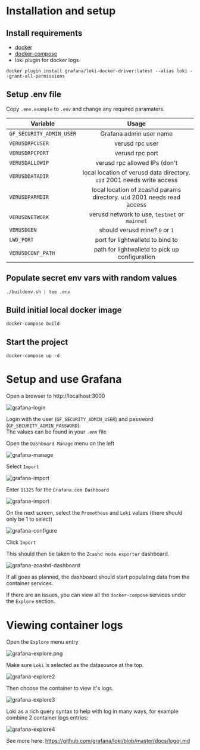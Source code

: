 # Installation and setup

## Install requirements
- [docker](https://docs.docker.com/install/)  
- [docker-compose](https://docs.docker.com/compose/install/)
- loki plugin for docker logs
```
docker plugin install grafana/loki-docker-driver:latest --alias loki --grant-all-permissions
```

## Setup .env file

Copy `.env.example` to `.env` and change any required paramaters.

| Variable        | Usage           | 
| ------------- |:-------------:|
|   `GF_SECURITY_ADMIN_USER`   |    Grafana admin user name   |
|   `VERUSDRPCUSER`   |    verusd rpc user   |
|   `VERUSDRPCPORT`   |    verusd rpc port   |
|`VERUSDALLOWIP`| verusd rpc allowed IPs (don't |change unless you know what you're doing)|
|`VERUSDDATADIR`| local location of verusd data directory. `uid` 2001 needs write access|
|`VERUSDPARMDIR`| local location of zcashd params directory. `uid` 2001 needs read access|
|`VERUSDNETWORK`| verusd network to use, `testnet` or `mainnet`|
|`VERUSDGEN`| should verusd mine? `0` or `1`
|`LWD_PORT`| port for lightwalletd to bind to|
|`VERUSDCONF_PATH`| path for lightwalletd to pick up configuration|


## Populate secret env vars with random values

```
./buildenv.sh | tee .env
```

## Build initial local docker image

`docker-compose build`

## Start the project

```
docker-compose up -d
```

# Setup and use Grafana

Open a browser to http://localhost:3000

![grafana-login](./images/grafana-login.png)


Login with the user (`GF_SECURITY_ADMIN_USER`) and password (`GF_SECURITY_ADMIN_PASSWORD`).  
The values can be found in your `.env` file

Open the `Dashboard Manage` menu on the left

 ![grafana-manage](./images/grafana-manage.png)

Select `Import`

![grafana-import](./images/grafana-import-1.png)

Enter `11325` for the `Grafana.com Dashboard`

![grafana-import](./images/grafana-import-2.png)

On the next screen, select the `Prometheus` and `Loki` values (there should only be 1 to select)

![grafana-configure](./images/grafana-configure.png)

Click `Import`


This should then be taken to the `Zcashd node exporter` dashboard.

![grafana-zcashd-dashboard](./images/grafana-zcashd-dashboard.png)

If all goes as planned, the dashboard should start populating data from the container services.

If there are an issues, you can view all the `docker-compose` services under the `Explore` section.

# Viewing container logs

Open the `Explore` menu entry

![grafana-explore.png](./images/grafana-explore.png)

Make sure `Loki` is selected as the datasource at the top.

![grafana-explore2](./images/grafana-explore-2.png)

Then choose the container to view it's logs.

![grafana-explore3](./images/grafana-explore-3.png)

Loki as a rich query syntax to help with log in many ways, for example combine 2 container logs entries:

![grafana-explore4](./images/grafana-explore-4.png)

See more here: https://github.com/grafana/loki/blob/master/docs/logql.md

